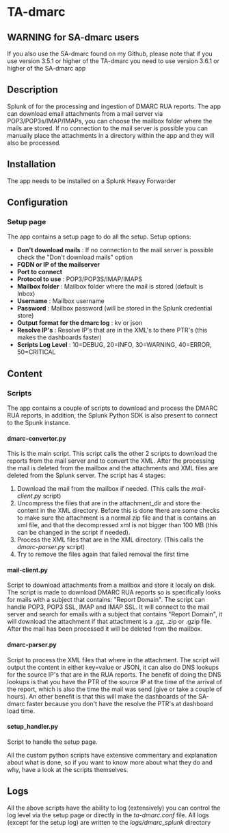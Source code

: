# TA-dmarc

## WARNING for SA-dmarc users
If you also use the SA-dmarc found on my Github, please note that if you use version 3.5.1 or higher of the TA-dmarc you need to use version 3.6.1 or higher of the SA-dmarc app

## Description
Splunk of for the processing and ingestion of DMARC RUA reports. The app can download email attachments from a mail server via POP3/POP3s/IMAP/IMAPs, you can choose the mailbox folder where the mails are stored. If no connection to the mail server is possible you can manually place the attachments in a directory within the app and they will also be processed.

## Installation
The app needs to be installed on a Splunk Heavy Forwarder

## Configuration

### Setup page
The app contains a setup page to do all the setup. Setup options:
- **Don't download mails** : If no connection to the mail server is possible check the "Don't download mails" option
- **FQDN or IP of the mailserver**
- **Port to connect**
- **Protocol to use** : POP3/POP3S/IMAP/IMAPS
- **Mailbox folder** : Mailbox folder where the mail is stored (default is Inbox)
- **Username** : Mailbox username
- **Password** : Mailbox password (will be stored in the Splunk credential store)
- **Output format for the dmarc log** : kv or json
- **Resolve IP's** : Resolve IP's that are in the XML's to there PTR's (this makes the dashboards faster)
- **Scripts Log Level** : 10=DEBUG, 20=INFO, 30=WARNING, 40=ERROR, 50=CRITICAL

## Content
### Scripts
The app contains a couple of scripts to download and process the DMARC RUA reports, in addition, the Splunk Python SDK is also present to connect to the Spunk instance.  

#### dmarc-convertor.py
This is the main script. This script calls the other 2 scripts to download the reports from the mail server and to convert the XML. After the processing the mail is deleted from the mailbox and the attachments and XML files are deleted from the Splunk server.
The script has 4 stages:
1. Download the mail from the mailbox if needed. (This calls the *mail-client.py* script)
2. Uncompress the files that are in the attachment_dir and store the content in the XML directory. Before this is done there are some checks to make sure the attachment is a normal zip file and that is contains an xml file, and that the decompressed xml is not bigger than 100 MB (this can be changed in the script if needed).
3. Process the XML files that are in the XML directory. (This calls the *dmarc-parser.py* script)
4. Try to remove the files again that failed removal the first time 

#### mail-client.py
Script to download attachments from a mailbox and store it localy on disk. The script is made to download DMARC RUA reports so is specifically looks for mails with a subject that contains: "Report Domain".
The script can handle POP3, POP3 SSL, IMAP and IMAP SSL. It will connect to the mail server and search for emails with a subject that contains "Report Domain", it will download the attachment if that attachment is a .gz, .zip or .gzip file. After the mail has been processed it will be deleted from the mailbox.

#### dmarc-parser.py
Script to process the XML files that where in the attachment. The script will output the content in either key=value or JSON, it can also do DNS lookups for the source IP's that are in the RUA reports. The benefit of doing the DNS lookups is that you have the PTR of the source IP at the time of the arrival of the report, which is also the time the mail was send (give or take a couple of hours). An other benefit is that this will make the dashboards of the SA-dmarc faster because you don't have the resolve the PTR's at dashboard load time.

#### setup_handler.py
Script to handle the setup page.

All the custom python scripts have extensive commentary and explanation about what is done, so if you want to know more about what they do and why, have a look at the scripts themselves.

## Logs
All the above scripts have the ability to log (extensively) you can control the log level via the setup page or directly in the *ta-dmarc.conf* file. All logs (except for the setup log) are written to the *logs/dmarc_splunk* directory